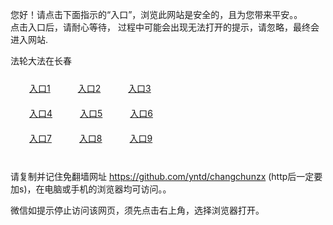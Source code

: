 您好！请点击下面指示的“入口”，浏览此网站是安全的，且为您带来平安。。 <br/>
点击入口后，请耐心等待， 过程中可能会出现无法打开的提示，请忽略，最终会进入网站. </br>

法轮大法在长春<br/>
<div style="padding:10px"><a style="margin:20px" target="_blank" href="https://depcswau3j2o6.cloudfront.net/2Qpsp?xwrui" id="ccLink1" rel="nofollow">入口1</a> <a target="_blank" style="margin:20px" href="https://d3r2mufwgqypxm.cloudfront.net/2Qpsp?xniyalz" id="ccLink2" rel="nofollow">入口2</a> <a style="margin:20px" target="_blank" href="https://d3pmuxylkgsi9u.cloudfront.net/2Qpsp?jtzpxw" id="ccLink3" rel="nofollow">入口3</a></div>

<div style="padding:10px" ><a style="margin:20px" target="_blank" href="https://depcswau3j2o6.cloudfront.net/2Qpsp?xwrui" id="ccLink4" rel="nofollow">入口4</a> <a style="margin:20px" href="https://d3r2mufwgqypxm.cloudfront.net/2Qpsp?xniyalz" target="_blank" id="ccLink5" rel="nofollow">入口5</a> <a style="margin:20px" href="https://d3pmuxylkgsi9u.cloudfront.net/2Qpsp?jtzpxw" target="_blank" id="ccLink6" rel="nofollow">入口6</a></div>

<div style="padding:10px"><a style="margin:20px" target="_blank" href="https://depcswau3j2o6.cloudfront.net/2Qpsp?xwrui" id="ccLink7" rel="nofollow">入口7</a> <a style="margin:20px" href="https://d3r2mufwgqypxm.cloudfront.net/2Qpsp?xniyalz" target="_blank" id="ccLink8" rel="nofollow">入口8</a> <a style="margin:20px" target="_blank" href="https://d3pmuxylkgsi9u.cloudfront.net/2Qpsp?jtzpxw" id="ccLink9" rel="nofollow">入口9</a></div>

<br/>



请复制并记住免翻墙网址 https://github.com/yntd/changchunzx (http后一定要加s)，在电脑或手机的浏览器均可访问。。<br/>

微信如提示停止访问该网页，须先点击右上角，选择浏览器打开。
